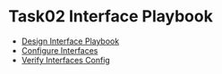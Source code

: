 # Task02 Interface Playbook

* [Design Interface Playbook](https://github.com/bert-jan/DEVWKS-3928/blob/main/task02/design.md)
* [Configure Interfaces](https://github.com/bert-jan/DEVWKS-3928/blob/main/task02/config.md)
* [Verify Interfaces Config](https://github.com/bert-jan/DEVWKS-3928/blob/main/task02/verify.md)
